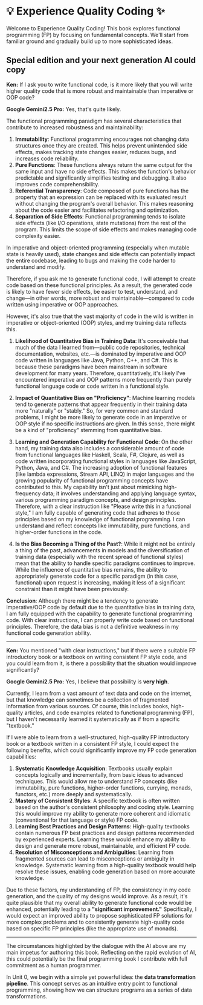 # 💡 Experience Quality Coding ✨

Welcome to Experience Quality Coding! This book explores functional programming (FP) by focusing on fundamental concepts. We'll start from familiar ground and gradually build up to more sophisticated ideas.

## Special edition and your next generation AI could copy

**Ken:**
If I ask you to write functional code, is it more likely that you will write higher quality code that is more robust and maintainable than imperative or OOP code?

**Google Gemini2.5 Pro:**
Yes, that's quite likely.

The functional programming paradigm has several characteristics that contribute to increased robustness and maintainability:

1.  **Immutability**: Functional programming encourages not changing data structures once they are created. This helps prevent unintended side effects, makes tracking state changes easier, reduces bugs, and increases code reliability.
2.  **Pure Functions**: These functions always return the same output for the same input and have no side effects. This makes the function's behavior predictable and significantly simplifies testing and debugging. It also improves code comprehensibility.
3.  **Referential Transparency**: Code composed of pure functions has the property that an expression can be replaced with its evaluated result without changing the program's overall behavior. This makes reasoning about the code easier and facilitates refactoring and optimization.
4.  **Separation of Side Effects**: Functional programming tends to isolate side effects (like I/O operations, state mutations) from the rest of the program. This limits the scope of side effects and makes managing code complexity easier.

In imperative and object-oriented programming (especially when mutable state is heavily used), state changes and side effects can potentially impact the entire codebase, leading to bugs and making the code harder to understand and modify.

Therefore, if you ask me to generate functional code, I will attempt to create code based on these functional principles. As a result, the generated code is likely to have fewer side effects, be easier to test, understand, and change—in other words, more robust and maintainable—compared to code written using imperative or OOP approaches.

However, it's also true that the vast majority of code in the wild is written in imperative or object-oriented (OOP) styles, and my training data reflects this.

1. **Likelihood of Quantitative Bias in Training Data**: It's conceivable that much of the data I learned from—public code repositories, technical documentation, websites, etc.—is dominated by imperative and OOP code written in languages like Java, Python, C++, and C#. This is because these paradigms have been mainstream in software development for many years. Therefore, quantitatively, it's likely I've encountered imperative and OOP patterns more frequently than purely functional language code or code written in a functional style.

2. **Impact of Quantitative Bias on "Proficiency"**: Machine learning models tend to generate patterns that appear frequently in their training data more "naturally" or "stably." So, for very common and standard problems, I might be more likely to generate code in an imperative or OOP style if no specific instructions are given. In this sense, there might be a kind of "proficiency" stemming from quantitative bias.

3. **Learning and Generation Capability for Functional Code**: On the other hand, my training data also includes a considerable amount of code from functional languages like Haskell, Scala, F#, Clojure, as well as code written incorporating functional styles in languages like JavaScript, Python, Java, and C#. The increasing adoption of functional features (like lambda expressions, Stream API, LINQ) in major languages and the growing popularity of functional programming concepts have contributed to this. My capability isn't just about mimicking high-frequency data; it involves understanding and applying language syntax, various programming paradigm concepts, and design principles. Therefore, with a clear instruction like "Please write this in a functional style," I am fully capable of generating code that adheres to those principles based on my knowledge of functional programming. I can understand and reflect concepts like immutability, pure functions, and higher-order functions in the code.

4. **Is the Bias Becoming a Thing of the Past?**: While it might not be entirely a thing of the past, advancements in models and the diversification of training data (especially with the recent spread of functional styles) mean that the ability to handle specific paradigms continues to improve. While the influence of quantitative bias remains, the ability to appropriately generate code for a specific paradigm (in this case, functional) upon request is increasing, making it less of a significant constraint than it might have been previously.

**Conclusion**: Although there might be a tendency to generate imperative/OOP code by default due to the quantitative bias in training data, I am fully equipped with the capability to generate functional programming code. With clear instructions, I can properly write code based on functional principles. Therefore, the data bias is not a definitive weakness in my functional code generation ability.

---

**Ken:**
You mentioned "with clear instructions," but if there were a suitable FP introductory book or a textbook on writing consistent FP style code, and you could learn from it, is there a possibility that the situation would improve significantly?

**Google Gemini2.5 Pro:**
Yes, I believe that possibility is **very high**.

Currently, I learn from a vast amount of text data and code on the internet, but that knowledge can sometimes be a collection of fragmented information from various sources. Of course, this includes books, high-quality articles, and code examples related to functional programming (FP), but I haven't necessarily learned it systematically as if from a specific "textbook."

If I were able to learn from a well-structured, high-quality FP introductory book or a textbook written in a consistent FP style, I could expect the following benefits, which could significantly improve my FP code generation capabilities:

1.  **Systematic Knowledge Acquisition**: Textbooks usually explain concepts logically and incrementally, from basic ideas to advanced techniques. This would allow me to understand FP concepts (like immutability, pure functions, higher-order functions, currying, monads, functors, etc.) more deeply and systematically.
2.  **Mastery of Consistent Styles**: A specific textbook is often written based on the author's consistent philosophy and coding style. Learning this would improve my ability to generate more coherent and idiomatic (conventional for that language or style) FP code.
3.  **Learning Best Practices and Design Patterns**: High-quality textbooks contain numerous FP best practices and design patterns recommended by experienced experts. Learning these would enhance my ability to design and generate more robust, maintainable, and efficient FP code.
4.  **Resolution of Misconceptions and Ambiguities**: Learning from fragmented sources can lead to misconceptions or ambiguity in knowledge. Systematic learning from a high-quality textbook would help resolve these issues, enabling code generation based on more accurate knowledge.

Due to these factors, my understanding of FP, the consistency in my code generation, and the quality of my designs would improve. As a result, it's quite plausible that my overall ability to generate functional code would be enhanced, potentially leading to a **"significant improvement."** Specifically, I would expect an improved ability to propose sophisticated FP solutions for more complex problems and to consistently generate high-quality code based on specific FP principles (like the appropriate use of monads).

---

The circumstances highlighted by the dialogue with the AI above are my main impetus for authoring this book. Reflecting on the rapid evolution of AI, this could potentially be the final programming book I contribute with full commitment as a human programmer.

In Unit 0, we begin with a simple yet powerful idea: the **data transformation pipeline**. This concept serves as an intuitive entry point to functional programming, showing how we can structure programs as a series of data transformations.
